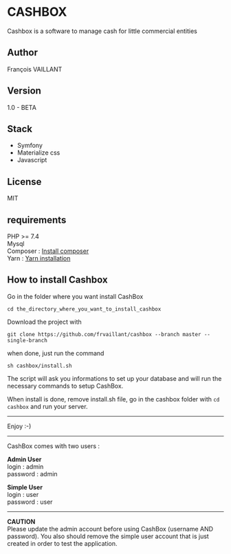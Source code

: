 # CASHBOX

Cashbox is a software to manage cash for little commercial entities

## Author
François VAILLANT

## Version
1.0 - BETA

## Stack
 - Symfony
 - Materialize css
 - Javascript
 
## License
MIT 

## requirements
PHP >= 7.4  
Mysql  
Composer  : [Install composer](https://getcomposer.org/doc/00-intro.md)  
Yarn : [Yarn installation](https://classic.yarnpkg.com/en/docs/install/#mac-stable)  
 
## How to install Cashbox

Go in the folder where you want install CashBox
```
cd the_directory_where_you_want_to_install_cashbox
```

Download the project with
```  
git clone https://github.com/frvaillant/cashbox --branch master --single-branch
```
when done, just run the command
```
sh cashbox/install.sh
```
The script will ask you informations to set up your database 
and will run the necessary commands to setup CashBox.  

When install is done, remove install.sh file, go in the cashbox folder with `cd cashbox` and run your server.  
*****
Enjoy :-)  
*****
CashBox comes with two users :

**Admin User**  
login : admin   
password : admin

**Simple User**  
login : user  
password : user  
*****************
**CAUTION**  
Please update the admin account before using CashBox (username AND password).
You also should remove the simple user account that is just created in order to test the application.






